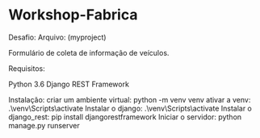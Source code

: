 # Workshop-Fabrica

Desafio:
Arquivo: (myproject)

Formulário de coleta de informação de veículos.

Requisitos:

Python 3.6
Django REST Framework

Instalação:
criar um ambiente virtual: python -m venv venv
ativar a venv: .\venv\Scripts\activate
Instalar o django: .\venv\Scripts\activate
Instalar o django_rest: pip install djangorestframework
Iniciar o servidor: python manage.py runserver
